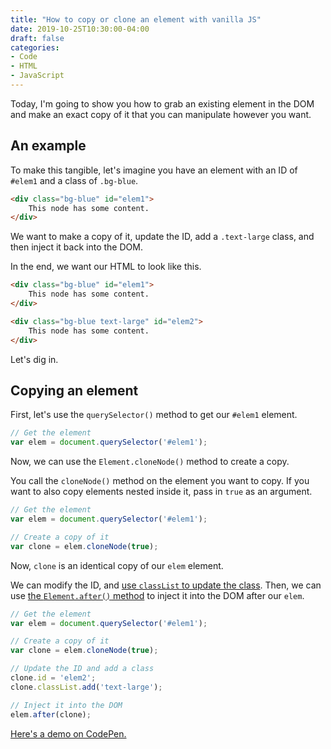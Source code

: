 ```yaml
---
title: "How to copy or clone an element with vanilla JS"
date: 2019-10-25T10:30:00-04:00
draft: false
categories:
- Code
- HTML
- JavaScript
---
```


Today, I'm going to show you how to grab an existing element in the DOM and make an exact copy of it that you can manipulate however you want.

## An example

To make this tangible, let's imagine you have an element with an ID of `#elem1` and a class of `.bg-blue`.

```html
<div class="bg-blue" id="elem1">
	This node has some content.
</div>
```

We want to make a copy of it, update the ID, add a `.text-large` class, and then inject it back into the DOM.

In the end, we want our HTML to look like this.

```html
<div class="bg-blue" id="elem1">
	This node has some content.
</div>

<div class="bg-blue text-large" id="elem2">
	This node has some content.
</div>
```

Let's dig in.

## Copying an element

First, let's use the `querySelector()` method to get our `#elem1` element.

```js
// Get the element
var elem = document.querySelector('#elem1');
```

Now, we can use the `Element.cloneNode()` method to create a copy.

You call the `cloneNode()` method on the element you want to copy. If you want to also copy elements nested inside it, pass in `true` as an argument.

```js
// Get the element
var elem = document.querySelector('#elem1');

// Create a copy of it
var clone = elem.cloneNode(true);
```

Now, `clone` is an identical copy of our `elem` element.

We can modify the ID, and [use `classList` to update the class](https://vanillajstoolkit.com/reference/classes/classlist/). Then, we can use [the `Element.after()` method](https://vanillajstoolkit.com/reference/dom-injection/element-after/) to inject it into the DOM after our `elem`.

```js
// Get the element
var elem = document.querySelector('#elem1');

// Create a copy of it
var clone = elem.cloneNode(true);

// Update the ID and add a class
clone.id = 'elem2';
clone.classList.add('text-large');

// Inject it into the DOM
elem.after(clone);
```

[Here's a demo on CodePen.](https://codepen.io/cferdinandi/pen/RwwVmyO)